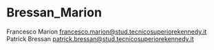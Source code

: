 # Bressan_Marion

Francesco Marion francesco.marion@stud.tecnicosuperiorekennedy.it
Patrick Bressan patrick.bressan@stud.tecnicosuperiorekennedy.it
